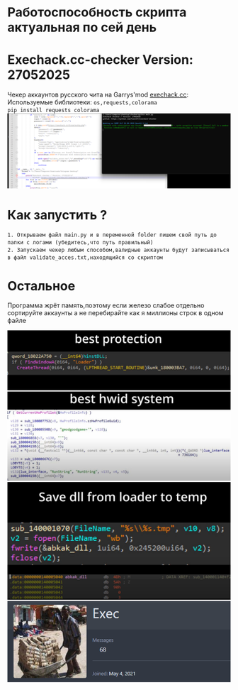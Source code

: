 # Работоспособность скрипта актуальная по сей день
# Exechack.cc-checker Version: 27052025

Чекер аккаунтов русского чита на Garrys'mod <a href="https://b.exechack.cc/">exechack.cc</a>:   
Используемые библиотеки:
`os,requests,colorama`   
        `pip install requests colorama`
<img src="more/Снимок экрана 2025-05-27 133732.png" />   

# Как запустить ?
`1. Открываем файл main.py и в переменной folder пишем свой путь до папки с логами (убедитесь,что путь правильный)`   
`2. Запускаем чекер любым способом,валидные аккаунты будут записываться в файл validate_acces.txt,находящийся со скриптом`

# Остальное
Программа жрёт память,поэтому если железо слабое отдельно сортируйте аккаунты а не перебирайте как я миллионы строк в одном файле

<img src="more/Снимок экрана 2025-05-27 131926.png" />   
<img src="more/Снимок экрана 2025-05-27 132056.png" />   
<img src="more/Снимок экрана 2025-05-27 132113.png" />   
<img src="more/Снимок экрана 2025-05-27 134340.png" />   
